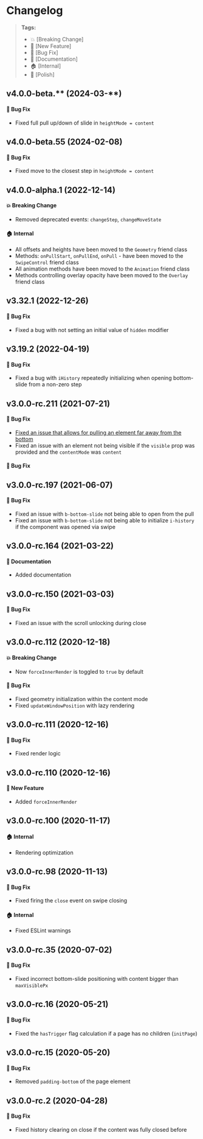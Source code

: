 Changelog
=========

> **Tags:**
> - :boom:       [Breaking Change]
> - :rocket:     [New Feature]
> - :bug:        [Bug Fix]
> - :memo:       [Documentation]
> - :house:      [Internal]
> - :nail_care:  [Polish]

## v4.0.0-beta.** (2024-03-**)

#### :bug: Bug Fix

* Fixed full pull up/down of slide in `heightMode = content`

## v4.0.0-beta.55 (2024-02-08)

#### :bug: Bug Fix

* Fixed move to the closest step in `heightMode = content`

## v4.0.0-alpha.1 (2022-12-14)

#### :boom: Breaking Change

* Removed deprecated events: `changeStep`, `changeMoveState`

#### :house: Internal

* All offsets and heights have been moved to the `Geometry` friend class
* Methods: `onPullStart`, `onPullEnd`, `onPull` - have been moved to the `SwipeControl` friend class
* All animation methods have been moved to the `Animation` friend class
* Methods controlling overlay opacity have been moved to the `Overlay` friend class

## v3.32.1 (2022-12-26)

#### :bug: Bug Fix

* Fixed a bug with not setting an initial value of `hidden` modifier

## v3.19.2 (2022-04-19)

#### :bug: Bug Fix

* Fixed a bug with `iHistory` repeatedly initializing when opening bottom-slide from a non-zero step

## v3.0.0-rc.211 (2021-07-21)

#### :bug: Bug Fix

* [Fixed an issue that allows for pulling an element far away from the bottom](https://github.com/V4Fire/Client/issues/463)
* Fixed an issue with an element not being visible if the `visible` prop was provided and the `contentMode` was `content`

#### :bug: Bug Fix

## v3.0.0-rc.197 (2021-06-07)

#### :bug: Bug Fix

* Fixed an issue with `b-bottom-slide` not being able to open from the pull
* Fixed an issue with `b-bottom-slide` not being able to initialize `i-history` if the component was opened via swipe

## v3.0.0-rc.164 (2021-03-22)

#### :memo: Documentation

* Added documentation

## v3.0.0-rc.150 (2021-03-03)

#### :bug: Bug Fix

* Fixed an issue with the scroll unlocking during close

## v3.0.0-rc.112 (2020-12-18)

#### :boom: Breaking Change

* Now `forceInnerRender` is toggled to `true` by default

#### :bug: Bug Fix

* Fixed geometry initialization within the content mode
* Fixed `updateWindowPosition` with lazy rendering

## v3.0.0-rc.111 (2020-12-16)

#### :bug: Bug Fix

* Fixed render logic

## v3.0.0-rc.110 (2020-12-16)

#### :rocket: New Feature

* Added `forceInnerRender`

## v3.0.0-rc.100 (2020-11-17)

#### :house: Internal

* Rendering optimization

## v3.0.0-rc.98 (2020-11-13)

#### :bug: Bug Fix

* Fixed firing the `close` event on swipe closing

#### :house: Internal

* Fixed ESLint warnings

## v3.0.0-rc.35 (2020-07-02)

#### :bug: Bug Fix

* Fixed incorrect bottom-slide positioning with content bigger than `maxVisiblePx`

## v3.0.0-rc.16 (2020-05-21)

#### :bug: Bug Fix

* Fixed the `hasTrigger` flag calculation if a page has no children (`initPage`)

## v3.0.0-rc.15 (2020-05-20)

#### :bug: Bug Fix

* Removed `padding-bottom` of the page element

## v3.0.0-rc.2 (2020-04-28)

#### :bug: Bug Fix

* Fixed history clearing on close if the content was fully closed before
